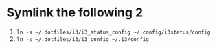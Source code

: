 # Symlink the following 2

1. ```ln -s ~/.dotfiles/i3/i3_status_config ~/.config/i3status/config```
2. ```ln -s ~/.dotfiles/i3/i3_config ~/.i3/config```
